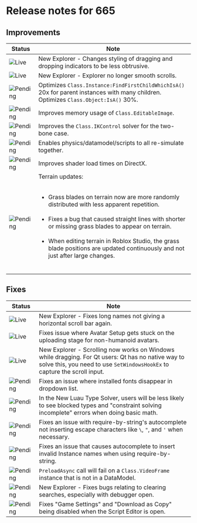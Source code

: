 # Release notes for 665

## Improvements

| Status | Note |
|--------|------|
| ![Live](https://img.shields.io/badge/Live-009E57?style=flat)  | New Explorer - Changes styling of dragging and dropping indicators to be less obtrusive. |
| ![Live](https://img.shields.io/badge/Live-009E57?style=flat)  | New Explorer - Explorer no longer smooth scrolls. |
| ![Pending](https://img.shields.io/badge/Pending-DEA517?style=flat)  | Optimizes <code>Class.Instance:FindFirstChildWhichIsA()</code> 20x for parent instances with many children. Optimizes <code>Class.Object:IsA()</code> 30%. |
| ![Pending](https://img.shields.io/badge/Pending-DEA517?style=flat)  | Improves memory usage of <code>Class.EditableImage</code>. |
| ![Pending](https://img.shields.io/badge/Pending-DEA517?style=flat)  | Improves the <code>Class.IKControl</code> solver for the two-bone case. |
| ![Pending](https://img.shields.io/badge/Pending-DEA517?style=flat)  | Enables physics/datamodel/scripts to all re-simulate together. |
| ![Pending](https://img.shields.io/badge/Pending-DEA517?style=flat)  | Improves shader load times on DirectX. |
| ![Pending](https://img.shields.io/badge/Pending-DEA517?style=flat)  | Terrain updates:<br><ul><br><li>Grass blades on terrain now are more randomly distributed with less apparent repetition.</li><br><li>Fixes a bug that caused straight lines with shorter or missing grass blades to appear on terrain.</li><br><li>When editing terrain in Roblox Studio, the grass blade positions are updated continuously and not just after large changes.</li><br></ul> |
## Fixes

| Status | Note |
|--------|------|
| ![Live](https://img.shields.io/badge/Live-009E57?style=flat)  | New Explorer - Fixes long names not giving a horizontal scroll bar again. |
| ![Live](https://img.shields.io/badge/Live-009E57?style=flat)  | Fixes issue where Avatar Setup gets stuck on the uploading stage for non-humanoid avatars. |
| ![Live](https://img.shields.io/badge/Live-009E57?style=flat)  | New Explorer - Scrolling now works on Windows while dragging. For Qt users: Qt has no native way to solve this, you need to use <code>SetWindowsHookEx</code> to capture the scroll input. |
| ![Pending](https://img.shields.io/badge/Pending-DEA517?style=flat)  | Fixes an issue where installed fonts disappear in dropdown list. |
| ![Pending](https://img.shields.io/badge/Pending-DEA517?style=flat)  | In the New Luau Type Solver, users will be less likely to see blocked types and "constraint solving incomplete" errors when doing basic math. |
| ![Pending](https://img.shields.io/badge/Pending-DEA517?style=flat)  | Fixes an issue with require-by-string's autocomplete not inserting escape characters like <code>\\</code>, <code>\"</code>, and <code>\'</code> when necessary. |
| ![Pending](https://img.shields.io/badge/Pending-DEA517?style=flat)  | Fixes an issue that causes autocomplete to insert invalid Instance names when using require-by-string. |
| ![Pending](https://img.shields.io/badge/Pending-DEA517?style=flat)  | <code>PreloadAsync</code> call will fail on a <code>Class.VideoFrame</code> instance that is not in a DataModel. |
| ![Pending](https://img.shields.io/badge/Pending-DEA517?style=flat)  | New Explorer - Fixes bugs relating to clearing searches, especially with debugger open. |
| ![Pending](https://img.shields.io/badge/Pending-DEA517?style=flat)  | Fixes "Game Settings" and "Download as Copy" being disabled when the Script Editor is open. |
